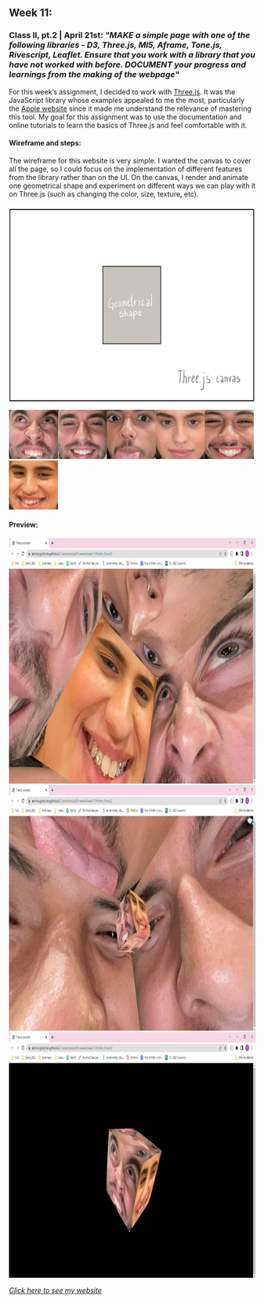 ## Week 11:

### Class II, pt.2 | April 21st: _"MAKE a simple page with one of the following libraries - D3, Three.js, Ml5, Aframe, Tone.js, Rivescript, Leaflet. Ensure that you work with a library that you have not worked with before. DOCUMENT your progress and learnings from the making of the webpage"_

For this week’s assignment, I decided to work with [Three.js](https://threejs.org/). It was the JavaScript library whose examples appealed to me the most, particularly the [Apple website](https://www.apple.com/in/iphone-13/) since it made me understand the relevance of mastering this tool. My goal for this assignment was to use the documentation and online tutorials to learn the basics of Three.js and feel comfortable with it.

#### Wireframe and steps:

The wireframe for this website is very simple. I wanted the canvas to cover all the page, so I could focus on the implementation of different features from the library rather than on the UI. On the canvas, I render and animate one geometrical shape and experiment on different ways we can play with it on Three.js (such as changing the color, size, texture, etc).

<img src="wireframe.png" height ="400" />

<img src="1.jpeg" height ="100" /><img src="2.jpg" height ="100" /><img src="3.jpg" height ="100" /><img src="4.jpg" height ="100" /><img src="5.jpg" height ="100" /><img src="6.jpg" height ="100" />


#### Preview: 

<img src="test1.png" height ="500" />

<img src="test2.png" height ="500" />

<img src="test3.png" height ="500" />

[_Click here to see my website_](https://andresugartechea.github.io/ConnectionsLab/homework/week11/Andres_threeJS/)



